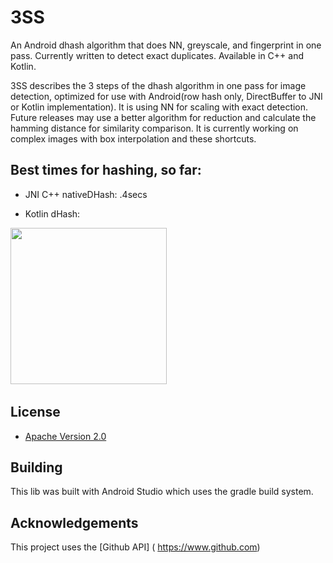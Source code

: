 # 3SS
An Android dhash algorithm that does NN, greyscale, and fingerprint in one pass. Currently written to detect exact duplicates.
Available in C++ and Kotlin.


3SS describes the 3 steps of the dhash algorithm in one pass for image detection, optimized for use with Android(row hash only, DirectBuffer to JNI or Kotlin implementation). It is using NN for scaling with exact detection.  Future releases may use a better algorithm for reduction and calculate the hamming distance for similarity comparison. It is currently working on complex images with box  interpolation and these shortcuts.

## Best times for hashing, so far:

* JNI C++ nativeDHash: .4secs

* Kotlin dHash: 


<img src="https://i.imgur.com/f5jLtXl.png" height="250"/>&nbsp;&nbsp;&nbsp;&nbsp;&nbsp;&nbsp;&nbsp;&nbsp;&nbsp;

## License

* [Apache Version 2.0](http://www.apache.org/licenses/LICENSE-2.0.html)

## Building

This lib was built with Android Studio which uses the gradle build system.  

## Acknowledgements

This project uses the [Github API] ( https://www.github.com)





